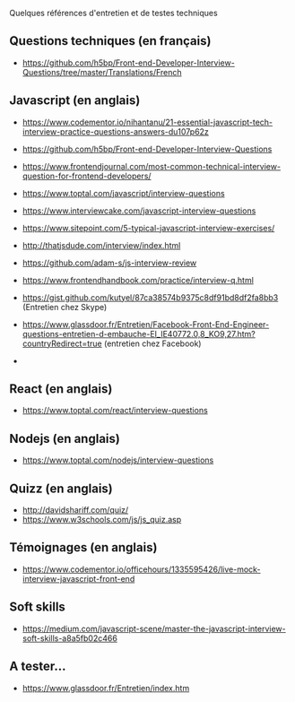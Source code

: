 Quelques références d'entretien et de testes techniques

## Questions techniques (en français)

* https://github.com/h5bp/Front-end-Developer-Interview-Questions/tree/master/Translations/French

## Javascript (en anglais)

* https://www.codementor.io/nihantanu/21-essential-javascript-tech-interview-practice-questions-answers-du107p62z
* https://github.com/h5bp/Front-end-Developer-Interview-Questions
* https://www.frontendjournal.com/most-common-technical-interview-question-for-frontend-developers/
* https://www.toptal.com/javascript/interview-questions
* https://www.interviewcake.com/javascript-interview-questions
* https://www.sitepoint.com/5-typical-javascript-interview-exercises/
* http://thatjsdude.com/interview/index.html
* https://github.com/adam-s/js-interview-review
* https://www.frontendhandbook.com/practice/interview-q.html

* https://gist.github.com/kutyel/87ca38574b9375c8df91bd8df2fa8bb3 (Entretien chez Skype)
* https://www.glassdoor.fr/Entretien/Facebook-Front-End-Engineer-questions-entretien-d-embauche-EI_IE40772.0,8_KO9,27.htm?countryRedirect=true (entretien chez Facebook)
* 

## React (en anglais)

* https://www.toptal.com/react/interview-questions

## Nodejs (en anglais)

* https://www.toptal.com/nodejs/interview-questions

## Quizz (en anglais)

* http://davidshariff.com/quiz/
* https://www.w3schools.com/js/js_quiz.asp

## Témoignages (en anglais)

* https://www.codementor.io/officehours/1335595426/live-mock-interview-javascript-front-end

## Soft skills

* https://medium.com/javascript-scene/master-the-javascript-interview-soft-skills-a8a5fb02c466

## A tester...

* https://www.glassdoor.fr/Entretien/index.htm


